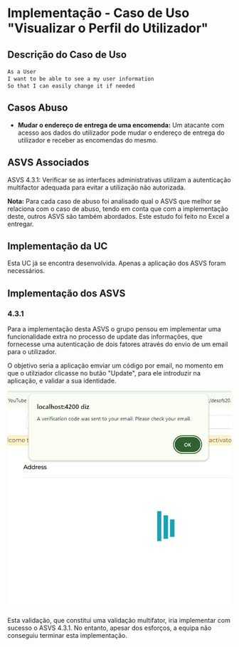 # Implementação - Caso de Uso "Visualizar o Perfil do Utilizador"

## Descrição do Caso de Uso

```
As a User
I want to be able to see a my user information
So that I can easily change it if needed
```

## Casos Abuso

- **Mudar o endereço de entrega de uma encomenda:** Um atacante com acesso aos dados do utilizador pode mudar o endereço de entrega do utilizador e receber as encomendas do mesmo.

## ASVS Associados

ASVS 4.3.1: Verificar se as interfaces administrativas utilizam a autenticação multifactor adequada para evitar a utilização não autorizada.

**Nota:** Para cada caso de abuso foi analisado qual o ASVS que melhor se relaciona com o caso de abuso, tendo em conta que com a implementação deste, outros ASVS são também abordados.
Este estudo foi feito no Excel a entregar.


## Implementação da UC

Esta UC já se encontra desenvolvida. Apenas a aplicação dos ASVS foram necessários.

## Implementação dos ASVS


### 4.3.1
Para a implementação desta ASVS o grupo pensou em implementar uma funcionalidade extra no processo de update das informações, que fornecesse uma
autenticação de dois fatores através do envio de um email para o utilizador. 

O objetivo seria a aplicação emviar um código por email, no momento em que o utilziador clicasse no butão "Update", para ele introduzir na aplicação,
e validar a sua identidade.

![popup.png](img%2Fpopup.png)

Esta validação, que constitui uma validação multifator, iria implementar com sucesso o ASVS 4.3.1. 
No entanto, apesar dos esforços, a equipa não conseguiu terminar esta implementação.

